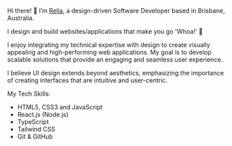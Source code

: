 Hi there! 👋 I’m [Relja](https://relja-portfolio.vercel.app/), a design-driven Software Developer based in Brisbane, Australia.

I design and build websites/applications that make you go 'Whoa!' 🚀

I enjoy integrating my technical expertise with design to create visually appealing and high-performing web applications. My goal is to develop scalable solutions that provide an engaging and seamless user experience.

I believe UI design extends beyond aesthetics, emphasizing the importance of creating interfaces that are intuitive and user-centric.

My Tech Skills: 

- HTML5, CSS3 and JavaScript
- React.js (Node.js)
- TypeScript
- Tailwind CSS
- Git & GitHub
